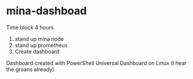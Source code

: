 # mina-dashboad

Time block 4 hours
1. stand up mina node
2. stand up prometheus
3. Create dashboard

Dashboard created with PowerShell Universal Dashboard  on Linux (I hear the groans already)
